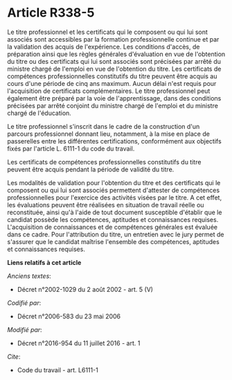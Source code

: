 # Article R338-5

Le titre professionnel et les certificats qui le composent ou qui lui sont associés sont accessibles par la formation
professionnelle continue et par la validation des acquis de l'expérience. Les conditions d'accès, de préparation ainsi que
les règles générales d'évaluation en vue de l'obtention du titre ou des certificats qui lui sont associés sont précisées par
arrêté du ministre chargé de l'emploi en vue de l'obtention du titre. Les certificats de compétences professionnelles
constitutifs du titre peuvent être acquis au cours d'une période de cinq ans maximum. Aucun délai n'est requis pour
l'acquisition de certificats complémentaires. Le titre professionnel peut également être préparé par la voie de
l'apprentissage, dans des conditions précisées par arrêté conjoint du ministre chargé de l'emploi et du ministre chargé de
l'éducation. 

Le titre professionnel s'inscrit dans le cadre de la construction d'un parcours professionnel donnant lieu, notamment, à la
mise en place de passerelles entre les différentes certifications, conformément aux objectifs fixés par l'article L. 6111-1
du code du travail. 

Les certificats de compétences professionnelles constitutifs du titre peuvent être acquis pendant la période de validité du
titre. 

Les modalités de validation pour l'obtention du titre et des certificats qui le composent ou qui lui sont associés permettent
d'attester de compétences professionnelles pour l'exercice des activités visées par le titre. A cet effet, les évaluations
peuvent être réalisées en situation de travail réelle ou reconstituée, ainsi qu'à l'aide de tout document susceptible
d'établir que le candidat possède les compétences, aptitudes et connaissances requises. L'acquisition de connaissances et de
compétences générales est évaluée dans ce cadre. Pour l'attribution du titre, un entretien avec le jury permet de s'assurer
que le candidat maîtrise l'ensemble des compétences, aptitudes et connaissances requises.

**Liens relatifs à cet article**

_Anciens textes_:

  - Décret n°2002-1029 du 2 août 2002 - art. 5 (V)

_Codifié par_:

  - Décret n°2006-583 du 23 mai 2006

_Modifié par_:

  - Décret n°2016-954 du 11 juillet 2016 - art. 1

_Cite_:

  - Code du travail - art. L6111-1
